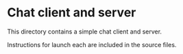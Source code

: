 Chat client and server
======================

This directory contains a simple chat client and server.

Instructions for launch each are included in the source
files.
